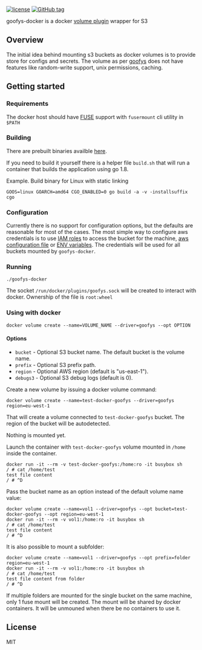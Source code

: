 [![license](https://img.shields.io/github/license/monder/goofys-docker.svg?maxAge=2592000&style=flat-square)]()
[![GitHub tag](https://img.shields.io/github/tag/monder/goofys-docker.svg?style=flat-square)]()

goofys-docker is a docker [volume plugin] wrapper for S3

## Overview

The initial idea behind mounting s3 buckets as docker volumes is to provide store for configs and secrets. The volume as per [goofys] does not have features like random-write support, unix permissions, caching.

## Getting started

### Requirements

The docker host should have [FUSE] support with `fusermount` cli utility in `$PATH`

### Building

There are prebuilt binaries availble [here][download].

If you need to build it yourself there is a helper file `build.sh` that will run a container that builds the application using go 1.8.

Example. Build binary for Linux with static linking
```
GOOS=linux GOARCH=amd64 CGO_ENABLED=0 go build -a -v -installsuffix cgo
```

### Configuration

Currently there is no support for configuration options, but the defaults are reasonable for most of the cases.
The most simple way to configure aws credentials is to use [IAM roles] to access the bucket for the machine, [aws configuration file][AWS auth] or [ENV variables][AWS auth]. The credentials will be used for all buckets mounted by `goofys-docker`.

### Running

```
./goofys-docker
```
The socket `/run/docker/plugins/goofys.sock` will be created to interact with docker. Ownership of the file is `root:wheel`

### Using with docker

```
docker volume create --name=VOLUME_NAME --driver=goofys --opt OPTION
```

#### Options

* `bucket` - Optional S3 bucket name. The default bucket is the volume name.
* `prefix` - Optional S3 prefix path.
* `region` - Optional AWS region (default is "us-east-1").
* `debugs3` - Optional S3 debug logs (default is 0).

Create a new volume by issuing a docker volume command:
```
docker volume create --name=test-docker-goofys --driver=goofys region=eu-west-1
```
That will create a volume connected to `test-docker-goofys` bucket. The region of the bucket will be autodetected.

Nothing is mounted yet.

Launch the container with `test-docker-goofys` volume mounted in `/home` inside the container.
```
docker run -it --rm -v test-docker-goofys:/home:ro -it busybox sh
/ # cat /home/test
test file content
/ # ^D
```

Pass the bucket name as an option instead of the default volume name value:
```
docker volume create --name=vol1 --driver=goofys --opt bucket=test-docker-goofys --opt region=eu-west-1
docker run -it --rm -v vol1:/home:ro -it busybox sh
/ # cat /home/test
test file content
/ # ^D
```

It is also possible to mount a subfolder:
```
docker volume create --name=vol1 --driver=goofys --opt prefix=folder region=eu-west-1
docker run -it --rm -v vol1:/home:ro -it busybox sh
/ # cat /home/test
test file content from folder
/ # ^D
```

If multiple folders are mounted for the single bucket on the same machine, only 1 fuse mount will be created. The mount will be shared by docker containers. It will be unmouned when there be no containers to use it.

## License
MIT

[goofys]: https://github.com/kahing/goofys
[volume plugin]: https://docs.docker.com/engine/extend/plugins_volume/
[FUSE]: https://github.com/libfuse/libfuse
[download]: https://github.com/monder/goofys-docker/releases
[AWS auth]: http://docs.aws.amazon.com/sdk-for-go/api/#Configuring_Credentials
[IAM roles]: http://docs.aws.amazon.com/IAM/latest/UserGuide/id_roles_use_switch-role-ec2.html
